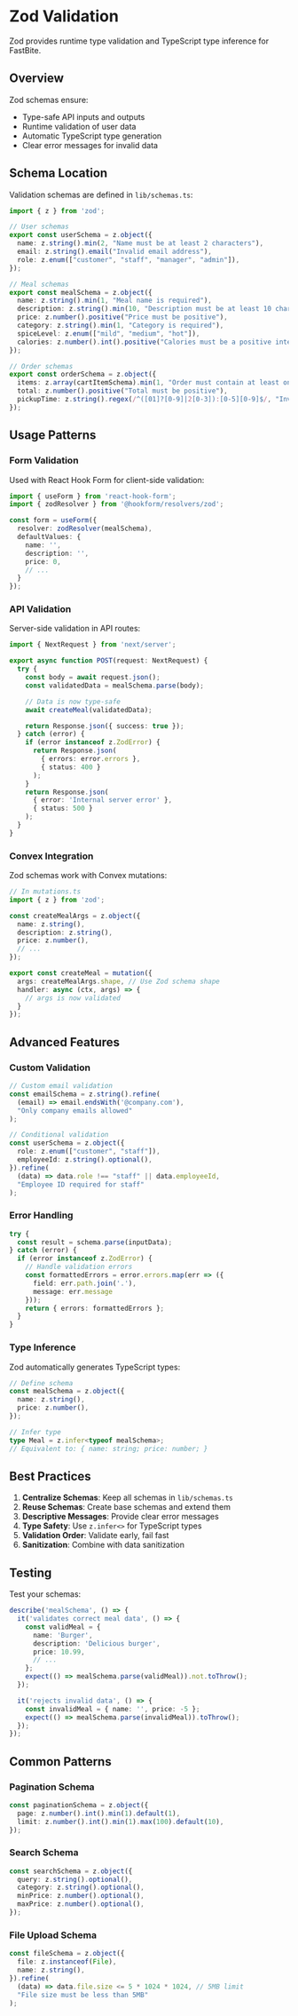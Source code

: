# Zod Validation

Zod provides runtime type validation and TypeScript type inference for FastBite.

## Overview

Zod schemas ensure:
- Type-safe API inputs and outputs
- Runtime validation of user data
- Automatic TypeScript type generation
- Clear error messages for invalid data

## Schema Location

Validation schemas are defined in `lib/schemas.ts`:

```typescript
import { z } from 'zod';

// User schemas
export const userSchema = z.object({
  name: z.string().min(2, "Name must be at least 2 characters"),
  email: z.string().email("Invalid email address"),
  role: z.enum(["customer", "staff", "manager", "admin"]),
});

// Meal schemas
export const mealSchema = z.object({
  name: z.string().min(1, "Meal name is required"),
  description: z.string().min(10, "Description must be at least 10 characters"),
  price: z.number().positive("Price must be positive"),
  category: z.string().min(1, "Category is required"),
  spiceLevel: z.enum(["mild", "medium", "hot"]),
  calories: z.number().int().positive("Calories must be a positive integer"),
});

// Order schemas
export const orderSchema = z.object({
  items: z.array(cartItemSchema).min(1, "Order must contain at least one item"),
  total: z.number().positive("Total must be positive"),
  pickupTime: z.string().regex(/^([01]?[0-9]|2[0-3]):[0-5][0-9]$/, "Invalid time format"),
});
```

## Usage Patterns

### Form Validation

Used with React Hook Form for client-side validation:

```typescript
import { useForm } from 'react-hook-form';
import { zodResolver } from '@hookform/resolvers/zod';

const form = useForm({
  resolver: zodResolver(mealSchema),
  defaultValues: {
    name: '',
    description: '',
    price: 0,
    // ...
  }
});
```

### API Validation

Server-side validation in API routes:

```typescript
import { NextRequest } from 'next/server';

export async function POST(request: NextRequest) {
  try {
    const body = await request.json();
    const validatedData = mealSchema.parse(body);

    // Data is now type-safe
    await createMeal(validatedData);

    return Response.json({ success: true });
  } catch (error) {
    if (error instanceof z.ZodError) {
      return Response.json(
        { errors: error.errors },
        { status: 400 }
      );
    }
    return Response.json(
      { error: 'Internal server error' },
      { status: 500 }
    );
  }
}
```

### Convex Integration

Zod schemas work with Convex mutations:

```typescript
// In mutations.ts
import { z } from 'zod';

const createMealArgs = z.object({
  name: z.string(),
  description: z.string(),
  price: z.number(),
  // ...
});

export const createMeal = mutation({
  args: createMealArgs.shape, // Use Zod schema shape
  handler: async (ctx, args) => {
    // args is now validated
  }
});
```

## Advanced Features

### Custom Validation

```typescript
// Custom email validation
const emailSchema = z.string().refine(
  (email) => email.endsWith('@company.com'),
  "Only company emails allowed"
);

// Conditional validation
const userSchema = z.object({
  role: z.enum(["customer", "staff"]),
  employeeId: z.string().optional(),
}).refine(
  (data) => data.role !== "staff" || data.employeeId,
  "Employee ID required for staff"
);
```

### Error Handling

```typescript
try {
  const result = schema.parse(inputData);
} catch (error) {
  if (error instanceof z.ZodError) {
    // Handle validation errors
    const formattedErrors = error.errors.map(err => ({
      field: err.path.join('.'),
      message: err.message
    }));
    return { errors: formattedErrors };
  }
}
```

### Type Inference

Zod automatically generates TypeScript types:

```typescript
// Define schema
const mealSchema = z.object({
  name: z.string(),
  price: z.number(),
});

// Infer type
type Meal = z.infer<typeof mealSchema>;
// Equivalent to: { name: string; price: number; }
```

## Best Practices

1. **Centralize Schemas**: Keep all schemas in `lib/schemas.ts`
2. **Reuse Schemas**: Create base schemas and extend them
3. **Descriptive Messages**: Provide clear error messages
4. **Type Safety**: Use `z.infer<>` for TypeScript types
5. **Validation Order**: Validate early, fail fast
6. **Sanitization**: Combine with data sanitization

## Testing

Test your schemas:

```typescript
describe('mealSchema', () => {
  it('validates correct meal data', () => {
    const validMeal = {
      name: 'Burger',
      description: 'Delicious burger',
      price: 10.99,
      // ...
    };
    expect(() => mealSchema.parse(validMeal)).not.toThrow();
  });

  it('rejects invalid data', () => {
    const invalidMeal = { name: '', price: -5 };
    expect(() => mealSchema.parse(invalidMeal)).toThrow();
  });
});
```

## Common Patterns

### Pagination Schema
```typescript
const paginationSchema = z.object({
  page: z.number().int().min(1).default(1),
  limit: z.number().int().min(1).max(100).default(10),
});
```

### Search Schema
```typescript
const searchSchema = z.object({
  query: z.string().optional(),
  category: z.string().optional(),
  minPrice: z.number().optional(),
  maxPrice: z.number().optional(),
});
```

### File Upload Schema
```typescript
const fileSchema = z.object({
  file: z.instanceof(File),
  name: z.string(),
}).refine(
  (data) => data.file.size <= 5 * 1024 * 1024, // 5MB limit
  "File size must be less than 5MB"
);
```
